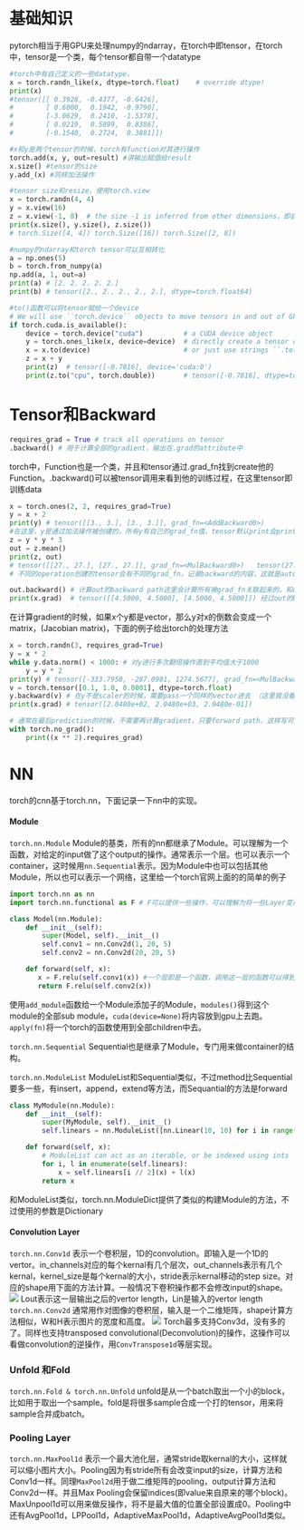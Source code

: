 # 基础知识
pytorch相当于用GPU来处理numpy的ndarray，在torch中即tensor，在torch中，tensor是一个类，每个tensor都自带一个datatype
```python
#torch中有自己定义的一些datatype，
x = torch.randn_like(x, dtype=torch.float)    # override dtype!
print(x)   
#tensor([[ 0.3928, -0.4377, -0.6426],
#        [ 0.6000,  0.1942, -0.9790],
#        [-3.0629,  0.2410, -1.5378],
#        [ 0.0219,  0.5899,  0.8386],
#        [-0.1540,  0.2724,  0.3881]])

#x和y是两个tensor的时候，torch有function对其进行操作
torch.add(x, y, out=result) #讲输出赋值给result
x.size() #tensor的size
y.add_(x) #同样加法操作

#tensor size和resize，使用torch.view
x = torch.randn(4, 4)
y = x.view(16)
z = x.view(-1, 8)  # the size -1 is inferred from other dimensions，即自动转化
print(x.size(), y.size(), z.size())
# torch.Size([4, 4]) torch.Size([16]) torch.Size([2, 8])

#numpy的ndarray和torch tensor可以互相转化
a = np.ones(5)
b = torch.from_numpy(a)
np.add(a, 1, out=a)
print(a) # [2. 2. 2. 2. 2.]
print(b) # tensor([2., 2., 2., 2., 2.], dtype=torch.float64)

#to()函数可以将tensor赋给一个device
# We will use ``torch.device`` objects to move tensors in and out of GPU
if torch.cuda.is_available():
    device = torch.device("cuda")          # a CUDA device object
    y = torch.ones_like(x, device=device)  # directly create a tensor on GPU
    x = x.to(device)                       # or just use strings ``.to("cuda")``
    z = x + y
    print(z)  # tensor([-0.7816], device='cuda:0')
    print(z.to("cpu", torch.double))       # tensor([-0.7816], dtype=torch.float64)，to也可以改变类型
```


# Tensor和Backward
```python
requires_grad = True # track all operations on tensor
.backward() # 用于计算全部的gradient，输出在.grad的attribute中
```
torch中，Function也是一个类，并且和tensor通过.grad_fn找到create他的Function。.backward()可以被tensor调用来看到他的训练过程，在这里tensor即训练data
```python
x = torch.ones(2, 2, requires_grad=True)
y = x + 2
print(y) # tensor([[3., 3.], [3., 3.]], grad_fn=<AddBackward0>)
#在这里，y是通过加法操作被创建的，所有y有自己的grad_fn值，tensor默认print会print所有他有的attribute。这里AddBackword表示加法
z = y * y * 3
out = z.mean()
print(z, out)
# tensor([[27., 27.], [27., 27.]], grad_fn=<MulBackward0>)   tensor(27., grad_fn=<MeanBackward0>)
# 不同的operation创建的tensor会有不同的grad_fn，记录backward的内容，这就是autograd

out.backward() # 计算out的backward path这里会计算所有被grad_fn关联起来的，和out有关的tensor的".grad"的attribute 
print(x.grad)  # tensor([[4.5000, 4.5000], [4.5000, 4.5000]]) 经过out的backward，x.grad已经被计算出来了。
```
在计算gradient的时候，如果x个y都是vector，那么y对x的倒数会变成一个matrix，(Jacobian matrix)，下面的例子给出torch的处理方法
```python
x = torch.randn(3, requires_grad=True)
y = x * 2
while y.data.norm() < 1000: # 对y进行多次翻倍操作直到平均值大于1000
    y = y * 2 
print(y) # tensor([-333.7958, -287.0981, 1274.5677], grad_fn=<MulBackward0>)
v = torch.tensor([0.1, 1.0, 0.0001], dtype=torch.float)
y.backward(v) # 在y不是scaler的时候，需要pass一个同样的vector进去 （这里我没看懂）
print(x.grad) # tensor([2.0480e+02, 2.0480e+03, 2.0480e-01])

# 通常在最后prediction的时候，不需要再计算gradient，只要forward path，这样写可以避免一些问题
with torch.no_grad():
    print((x ** 2).requires_grad)
```

# NN
torch的cnn基于torch.nn，下面记录一下nn中的实现。
####  Module 
```torch.nn.Module```
Module的基类，所有的nn都继承了Module。可以理解为一个函数，对给定的input做了这个output的操作。通常表示一个层。也可以表示一个container，这时候用``nn.Sequential``表示。因为Module中也可以包括其他Module，所以也可以表示一个网络，这里给一个torch官网上面的的简单的例子
```python
import torch.nn as nn
import torch.nn.functional as F # F可以提供一些操作，可以理解为将一些Layer变成函数的表达方式

class Model(nn.Module):
    def __init__(self):
        super(Model, self).__init__()
        self.conv1 = nn.Conv2d(1, 20, 5)
        self.conv2 = nn.Conv2d(20, 20, 5)

    def forward(self, x):
       x = F.relu(self.conv1(x)) #一个层即是一个函数，调用这一层的函数可以得到输出
       return F.relu(self.conv2(x)) 
```
使用``add_module``函数给一个Module添加子的Module，``modules()``得到这个module的全部sub module，``cuda(device=None)``将内容放到gpu上去跑。``apply(fn)``将一个torch的函数使用到全部children中去。

```torch.nn.Sequential```
Sequential也是继承了Module，专门用来做container的结构。

```torch.nn.ModuleList```
ModuleList和Sequential类似，不过method比Sequential要多一些，有insert，append，extend等方法，而Sequantial的方法是forward
```python
class MyModule(nn.Module):
    def __init__(self):
        super(MyModule, self).__init__()
        self.linears = nn.ModuleList([nn.Linear(10, 10) for i in range(10)])

    def forward(self, x):
        # ModuleList can act as an iterable, or be indexed using ints
        for i, l in enumerate(self.linears):
            x = self.linears[i // 2](x) + l(x)
        return x
```
和ModuleList类似，torch.nn.ModuleDict提供了类似的构建Module的方法，不过使用的参数是Dictionary

#### Convolution Layer
```torch.nn.Conv1d```
表示一个卷积层，1D的convolution。即输入是一个1D的vertor。in_channels对应的每个kernal有几个层次，out_channels表示有几个kernal，kernel_size是每个kernal的大小，stride表示kernal移动的step size。对应的shape用下面的方法计算。一般情况下卷积操作都不会修改input的shape。
<img src = 'https://github.com/mingming741/RenneNotes/blob/master/Resource/Image/Torch_NN_Conv1d.png'/>
Lout表示这一层输出之后的vertor length，Lin是输入的vertor length
```torch.nn.Conv2d```
通常用作对图像的卷积层，输入是一个二维矩阵，shape计算方法相似，W和H表示图片的宽度和高度。
<img src = 'https://github.com/mingming741/RenneNotes/blob/master/Resource/Image/Torch_NN_Conv2d.png'/>
Torch最多支持Conv3d，没有多的了。同样也支持transposed convolutional(Deconvolution)的操作，这操作可以看做convolution的逆操作，用``ConvTranspose1d``等层实现。

### Unfold 和Fold
```torch.nn.Fold & torch.nn.Unfold```
unfold是从一个batch取出一个小的block，比如用于取出一个sample。fold是将很多sample合成一个打的tensor，用来将sample合并成batch。

### Pooling Layer
```torch.nn.MaxPool1d```
表示一个最大池化层，通常stride取kernal的大小，这样就可以缩小图片大小。Pooling因为有stride所有会改变input的size，计算方法和Conv1d一样。同理``MaxPool2d``用于做二维矩阵的pooling，output计算方法和Conv2d一样。并且Max Pooling会保留indices(即value来自原来的哪个block)。MaxUnpool1d可以用来做反操作，将不是最大值的位置全部设置成0。Pooling中还有AvgPool1d，LPPool1d，AdaptiveMaxPool1d，AdaptiveAvgPool1d类似。



